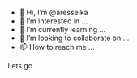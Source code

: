 - 👋 Hi, I’m @aresseika
- 👀 I’m interested in ...
- 🌱 I’m currently learning ...
- 💞️ I’m looking to collaborate on ...
- 📫 How to reach me ...

<!---
aresseika/aresseika is a ✨ special ✨ repository because its `README.md` (this file) appears on your GitHub profile.
You can click the Preview link to take a look at your changes.
--->
Lets go
